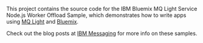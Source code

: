 This project contains the source code for the IBM Bluemix MQ Light Service Node.js Worker Offload Sample, which demonstrates how to write apps using [MQ Light](https://developer.ibm.com/messaging/mq-light/) and [Bluemix](https://www.bluemix.net).

Check out the blog posts at [IBM Messaging](https://developer.ibm.com/messaging/blogs/) for more info on these samples.
